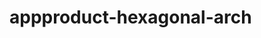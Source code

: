  # appproduct-hexagonal-arch                 
            
         
                       
        
                
                    
               
                      
         
       
             
     
    
   
   
 

